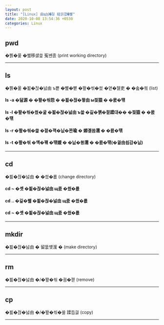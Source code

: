 ```yaml
---
layout: post
title: "[Linux] 由щ늼�뒪 紐낅졊�뼱"
date: 2020-10-08 13:54:36 +0530
categories: Linux
---
```


## pwd

�쁽�옱 �쐞移섏쓽 寃쎈줈 (print working directory)

---

## ls

�쁽�옱 �뵒�젆�넗由 ъ뿉 �뼱�뼡 �뙆�씪�씠 �엳�뒗吏 � �솗�씤 (list)

#### ls -a �닲源 � �뙆�씪怨 � �뵒�젆�꽣由 ы븿猿 � �몴�떆

#### ls -l �뙆�씪�씠�굹 �뵒�젆�넗由 ъ쓽 �긽�꽭�젙蹂대�� �븿猿 � �몴�떆

#### ls -r �뙆�씪�쓽 �젙�젹�닚�꽌瑜 � 嫄곌씀濡 � �몴�떆

#### ls -t �뙆�씪 �옉�꽦 �떆媛 � �닚�쑝濡 � �몴�떆(�궡由쇱감�닚)

---

## cd

�뵒�젆�넗由 � �씠�룞 (change directory)

#### cd ~ �솃 �뵒�젆�넗由 щ줈 �씠�룞

#### cd .. �긽�쐞 �뵒�젆�넗由 щ줈 �씠�룞

#### cd ~ �솃 �뵒�젆�넗由 щ줈 �씠�룞

---

## mkdir

�뵒�젆�넗由 � 留뚮뱾湲 � (make directory)

---

## rm

�뵒�젆�넗由 �/�뙆�씪 �궘�젣 (remove)

---

## cp

�뵒�젆�넗由 �/�뙆�씪�쓣 蹂듭궗 (copy)

---
